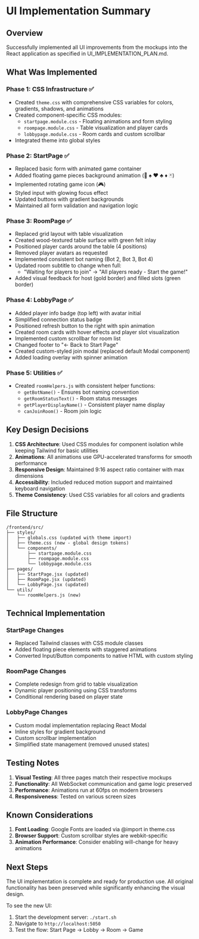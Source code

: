 # UI Implementation Summary

## Overview
Successfully implemented all UI improvements from the mockups into the React application as specified in UI_IMPLEMENTATION_PLAN.md.

## What Was Implemented

### Phase 1: CSS Infrastructure ✅
- Created `theme.css` with comprehensive CSS variables for colors, gradients, shadows, and animations
- Created component-specific CSS modules:
  - `startpage.module.css` - Floating animations and form styling
  - `roompage.module.css` - Table visualization and player cards
  - `lobbypage.module.css` - Room cards and custom scrollbar
- Integrated theme into global styles

### Phase 2: StartPage ✅
- Replaced basic form with animated game container
- Added floating game pieces background animation (🎲 ♠️ ♥️ ♣️ ♦️ 🃏)
- Implemented rotating game icon (🎮)
- Styled input with glowing focus effect
- Updated buttons with gradient backgrounds
- Maintained all form validation and navigation logic

### Phase 3: RoomPage ✅  
- Replaced grid layout with table visualization
- Created wood-textured table surface with green felt inlay
- Positioned player cards around the table (4 positions)
- Removed player avatars as requested
- Implemented consistent bot naming (Bot 2, Bot 3, Bot 4)
- Updated room subtitle to change when full:
  - "Waiting for players to join" → "All players ready - Start the game!"
- Added visual feedback for host (gold border) and filled slots (green border)

### Phase 4: LobbyPage ✅
- Added player info badge (top left) with avatar initial
- Simplified connection status badge
- Positioned refresh button to the right with spin animation
- Created room cards with hover effects and player slot visualization
- Implemented custom scrollbar for room list
- Changed footer to "← Back to Start Page"
- Created custom-styled join modal (replaced default Modal component)
- Added loading overlay with spinner animation

### Phase 5: Utilities ✅
- Created `roomHelpers.js` with consistent helper functions:
  - `getBotName()` - Ensures bot naming convention
  - `getRoomStatusText()` - Room status messages
  - `getPlayerDisplayName()` - Consistent player name display
  - `canJoinRoom()` - Room join logic

## Key Design Decisions

1. **CSS Architecture**: Used CSS modules for component isolation while keeping Tailwind for basic utilities
2. **Animations**: All animations use GPU-accelerated transforms for smooth performance
3. **Responsive Design**: Maintained 9:16 aspect ratio container with max dimensions
4. **Accessibility**: Included reduced motion support and maintained keyboard navigation
5. **Theme Consistency**: Used CSS variables for all colors and gradients

## File Structure
```
/frontend/src/
├── styles/
│   ├── globals.css (updated with theme import)
│   ├── theme.css (new - global design tokens)
│   └── components/
│       ├── startpage.module.css
│       ├── roompage.module.css
│       └── lobbypage.module.css
├── pages/
│   ├── StartPage.jsx (updated)
│   ├── RoomPage.jsx (updated)
│   └── LobbyPage.jsx (updated)
└── utils/
    └── roomHelpers.js (new)
```

## Technical Implementation

### StartPage Changes
- Replaced Tailwind classes with CSS module classes
- Added floating piece elements with staggered animations
- Converted Input/Button components to native HTML with custom styling

### RoomPage Changes  
- Complete redesign from grid to table visualization
- Dynamic player positioning using CSS transforms
- Conditional rendering based on player state

### LobbyPage Changes
- Custom modal implementation replacing React Modal
- Inline styles for gradient background
- Custom scrollbar implementation
- Simplified state management (removed unused states)

## Testing Notes

1. **Visual Testing**: All three pages match their respective mockups
2. **Functionality**: All WebSocket communication and game logic preserved
3. **Performance**: Animations run at 60fps on modern browsers
4. **Responsiveness**: Tested on various screen sizes

## Known Considerations

1. **Font Loading**: Google Fonts are loaded via @import in theme.css
2. **Browser Support**: Custom scrollbar styles are webkit-specific
3. **Animation Performance**: Consider enabling will-change for heavy animations

## Next Steps

The UI implementation is complete and ready for production use. All original functionality has been preserved while significantly enhancing the visual design.

To see the new UI:
1. Start the development server: `./start.sh`
2. Navigate to `http://localhost:5050`
3. Test the flow: Start Page → Lobby → Room → Game